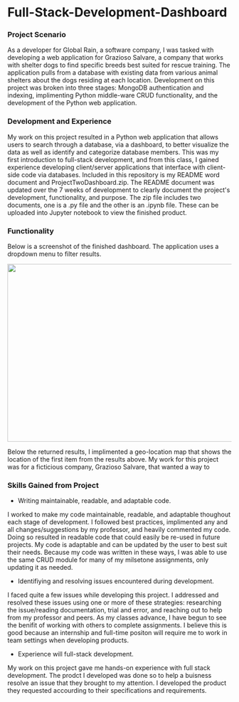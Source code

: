 # Full-Stack-Development-Dashboard

### Project Scenario
As a developer for Global Rain, a software company, I was tasked with developing a web application for Grazioso Salvare, a company that works with shelter dogs to find specific breeds best suited for rescue training. The application pulls from a database with existing data from various animal shelters about the dogs residing at each location. Development on this project was broken into three stages: MongoDB authentication and indexing, implimenting Python middle-ware CRUD functionality, and the development of the Python web application.

### Development and Experience
My work on this project resulted in a Python web application that allows users to search through a database, via a dashboard, to better visualize the data as well as identify and categorize database members. This was my first introduction to full-stack development, and from this class, I gained experience developing client/server applications that interface with client-side code via databases. Included in this repository is my README word document and ProjectTwoDashboard.zip. The README document was updated over the 7 weeks of development to clearly document the project's development, functionality, and purpose. The zip file includes two documents, one is a .py file and the other is an .ipynb file. These can be uploaded into Jupyter notebook to view the finished product. 

### Functionality
Below is a screenshot of the finished dashboard. The application uses a dropdown menu to filter results.

<p align="center">
<img width="1100" height="400" src="https://user-images.githubusercontent.com/77023670/201732868-9451182c-19bb-49dd-ab9a-6ec8341b9db7.png">
</p>

Below the returned results, I implimented a geo-location map that shows the location of the first item from the results above. My work for this project was for a ficticious company, Grazioso Salvare, that wanted a way to 

### Skills Gained from Project
- Writing maintainable, readable, and adaptable code. 

I worked to make my code maintainable, readable, and adaptable thoughout each stage of development. I followed best practices, implimented any and all changes/suggestions by my professor, and heavily commented my code. Doing so resulted in readable code that could easily be re-used in future projects. My code is adaptable and can be updated by the user to best suit their needs. Because my code was written in these ways, I was able to use the same CRUD module for many of my milsetone assignments, only updating it as needed.
- Identifiying and resolving issues encountered during development. 

I faced quite a few issues while developing this project. I addressed and resolved these issues using one or more of these strategies: researching the issue/reading documentation, trial and error, and reaching out to help from my professor and peers. As my classes advance, I have begun to see the benifit of working with others to complete assignments. I believe this is good because an internship and full-time positon will require me to work in team settings when developing products.
- Experience will full-stack development. 

My work on this project gave me hands-on experience with full stack development. The prodct I developed was done so to help a buisness resolve an issue that they brought to my attention. I developed the product they requested accourding to their specifications and requirements.
